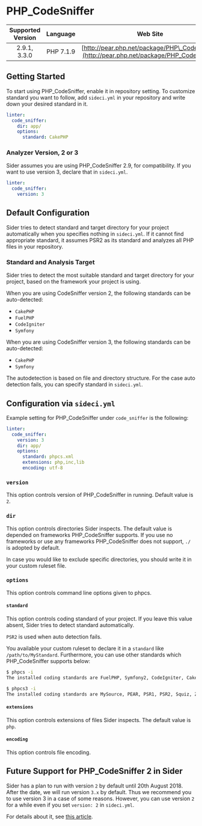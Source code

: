 # PHP\_CodeSniffer

| Supported Version | Language | Web Site |
|:--:|:--:|:--:|
| 2.9.1, 3.3.0 | PHP 7.1.9 | [http://pear.php.net/package/PHP\_CodeSniffer](http://pear.php.net/package/PHP_CodeSniffer) |

## Getting Started

To start using PHP\_CodeSniffer, enable it in repository setting. To customize standard you want to follow, add `sideci.yml` in your repository and write down your desired standard in it.

```yaml
linter:
  code_sniffer:
    dir: app/
    options:
      standard: CakePHP
```

### Analyzer Version, 2 or 3

Sider assumes you are using PHP\_CodeSniffer 2.9, for compatibility. If you want to use version 3, declare that in `sideci.yml`.

```yaml
linter:
  code_sniffer:
    version: 3
```

## Default Configuration

Sider tries to detect standard and target directory for your project automatically when you specifies nothing in `sideci.yml`. If it cannot find appropriate standard, it assumes PSR2 as its standard and analyzes all PHP files in your repository.

### Standard and Analysis Target

Sider tries to detect the most suitable standard and target directory for your project, based on the framework your project is using.

When you are using CodeSniffer version 2, the following standards can be auto-detected:

* `CakePHP`
* `FuelPHP`
* `CodeIgniter`
* `Symfony`

When you are using CodeSniffer version 3, the following standards can be auto-detected:

* `CakePHP`
* `Symfony`

The autodetection is based on file and directory structure. For the case auto detection fails, you can specify standard in `sideci.yml`.

## Configuration via `sideci.yml`

Example setting for PHP\_CodeSniffer under `code_sniffer` is the following:

```yaml
linter:
  code_sniffer:
    version: 3
    dir: app/
    options:
      standard: phpcs.xml
      extensions: php,inc,lib
      encoding: utf-8
```

### `version`

This option controls version of PHP\_CodeSniffer in running. Default value is `2`.

### `dir`

This option controls directories Sider inspects. The default value is depended on frameworks PHP\_CodeSniffer supports. If you use no frameworks or use any frameworks PHP\_CodeSniffer does not support, `./` is adopted by default.

In case you would like to exclude specific directories, you should write it in your custom ruleset file.

### `options`

This option controls command line options given to phpcs.

#### `standard`

This option controls coding standard of your project. If you leave this value absent, Sider tries to detect standard automatically.

`PSR2` is used when auto detection fails.

You available your custom ruleset to declare it in a `standard` like `/path/to/MyStandard`. Furthermore, you can use other standards which PHP\_CodeSniffer supports below:

```bash
$ phpcs -i
The installed coding standards are FuelPHP, Symfony2, CodeIgniter, CakePHP, PEAR, Zend, Squiz, PSR2, PHPCS, PSR1, MySource, WordPress-Docs, WordPress-Extra, WordPress-VIP, WordPress and WordPress-Core
```

```bash
$ phpcs3 -i
The installed coding standards are MySource, PEAR, PSR1, PSR2, Squiz, Zend, Symfony, CakePHP, WordPress-Docs, WordPress-Core, WordPress, WordPress-Extra and WordPress-VIP
```

#### `extensions`

This option controls extensions of files Sider inspects. The default value is `php`.

#### `encoding`

This option controls file encoding.

## Future Support for PHP\_CodeSniffer 2 in Sider

Sider has a plan to run with version `2` by default until 20th August 2018. After the date, we will run version `3.x` by default. Thus we recommend you to use version 3 in a case of some reasons. However, you can use version `2` for a while even if you set `version: 2` in `sideci.yml`.

For details about it, see [this article](https://blog.sideci.com/sider-will-use-php-codesniffer-version-3-by-default-dd09e73273d5).

